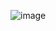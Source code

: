 ![image](https://github.com/Sye0001/ender-bio/assets/119392569/41fe8809-c027-46ea-b61e-266908b8bea4)
